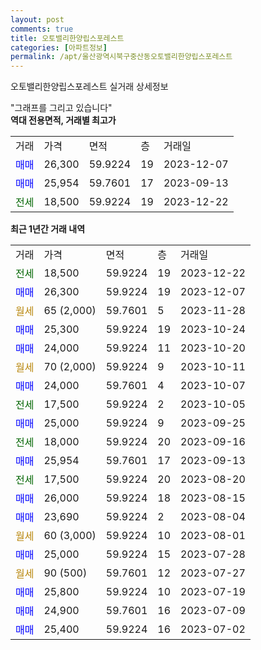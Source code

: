 ```yaml
---
layout: post
comments: true
title: 오토밸리한양립스포레스트
categories: [아파트정보]
permalink: /apt/울산광역시북구중산동오토밸리한양립스포레스트
---
```


오토밸리한양립스포레스트 실거래 상세정보

<script type="text/javascript">
  google.charts.load('current', {'packages':['line', 'corechart']});
  google.charts.setOnLoadCallback(drawChart);

  function drawChart() {
    var data = new google.visualization.DataTable();
    data.addColumn('date', '거래일');
    data.addColumn('number', "매매");
    data.addColumn('number', "전세");
    data.addColumn('number', "전매");

    data.addRows([[new Date(Date.parse("2023-12-22")), null, 18500, null], [new Date(Date.parse("2023-12-07")), 26300, null, null], [new Date(Date.parse("2023-11-28")), null, null, null], [new Date(Date.parse("2023-10-24")), 25300, null, null], [new Date(Date.parse("2023-10-20")), 24000, null, null], [new Date(Date.parse("2023-10-11")), null, null, null], [new Date(Date.parse("2023-10-07")), 24000, null, null], [new Date(Date.parse("2023-10-05")), null, 17500, null], [new Date(Date.parse("2023-09-25")), 25000, null, null], [new Date(Date.parse("2023-09-16")), null, 18000, null], [new Date(Date.parse("2023-09-13")), 25954, null, null], [new Date(Date.parse("2023-08-20")), null, 17500, null], [new Date(Date.parse("2023-08-15")), 26000, null, null], [new Date(Date.parse("2023-08-04")), 23690, null, null], [new Date(Date.parse("2023-08-01")), null, null, null], [new Date(Date.parse("2023-07-28")), 25000, null, null], [new Date(Date.parse("2023-07-27")), null, null, null], [new Date(Date.parse("2023-07-19")), 25800, null, null], [new Date(Date.parse("2023-07-09")), 24900, null, null], [new Date(Date.parse("2023-07-02")), 25400, null, null]]);

    var options = {
      hAxis: {
        format: 'yyyy/MM/dd'
      },    
      lineWidth: 0,
      pointsVisible: true,    
      title: '최근 1년간 유형별 실거래가 분포',
      legend: { position: 'bottom' }
    };

    var formatter = new google.visualization.NumberFormat({pattern:'###,###'} );
    formatter.format(data, 1);
    formatter.format(data, 2);
    
    setTimeout(function() {
        var chart = new google.visualization.LineChart(document.getElementById('columnchart_material'));
        chart.draw(data, (options));
        document.getElementById('loading').style.display = 'none';
    }, 200);
  }
</script>


<div id="loading" style="z-index:20; display: block; margin-left: 0px">"그래프를 그리고 있습니다"</div>
<div id="columnchart_material" style="width: 95%; margin-left: 0px; display: block"></div>
<!-- contents start -->
<b>역대 전용면적, 거래별 최고가</b>
<table class="sortable">
    <tr>
      <td>거래</td>
      <td>가격</td>
      <td>면적</td>
      <td>층</td>
      <td>거래일</td>
    </tr>
        <tr>
          <td><a style="color: blue">매매</a></td>
          <td>26,300</td>
          <td>59.9224</td>
          <td>19</td>
          <td>2023-12-07</td>
        </tr>            <tr>
          <td><a style="color: blue">매매</a></td>
          <td>25,954</td>
          <td>59.7601</td>
          <td>17</td>
          <td>2023-09-13</td>
        </tr>        
        <tr>
              <td><a style="color: darkgreen">전세</a></td>
              <td>18,500</td>
              <td>59.9224</td>
              <td>19</td>
              <td>2023-12-22</td>
            </tr>        
    
</table>

<b>최근 1년간 거래 내역</b>

<table class="sortable">
    <tr>
      <td>거래</td>
      <td>가격</td>
      <td>면적</td>
      <td>층</td>
      <td>거래일</td>
    </tr>
    <tr>
      <td><a style="color: darkgreen">전세</a></td>
      <td>18,500</td>
      <td>59.9224</td>
      <td>19</td>
      <td>2023-12-22</td>
    </tr>          <tr>
      <td><a style="color: blue">매매</a></td>
      <td>26,300</td>
      <td>59.9224</td>
      <td>19</td>
      <td>2023-12-07</td>
    </tr>          <tr>
      <td><a style="color: darkgoldenrod">월세</a></td>
      <td>65 (2,000)</td>
      <td>59.7601</td>
      <td>5</td>
      <td>2023-11-28</td>
    </tr>          <tr>
      <td><a style="color: blue">매매</a></td>
      <td>25,300</td>
      <td>59.9224</td>
      <td>19</td>
      <td>2023-10-24</td>
    </tr>          <tr>
      <td><a style="color: blue">매매</a></td>
      <td>24,000</td>
      <td>59.9224</td>
      <td>11</td>
      <td>2023-10-20</td>
    </tr>          <tr>
      <td><a style="color: darkgoldenrod">월세</a></td>
      <td>70 (2,000)</td>
      <td>59.9224</td>
      <td>9</td>
      <td>2023-10-11</td>
    </tr>          <tr>
      <td><a style="color: blue">매매</a></td>
      <td>24,000</td>
      <td>59.7601</td>
      <td>4</td>
      <td>2023-10-07</td>
    </tr>          <tr>
      <td><a style="color: darkgreen">전세</a></td>
      <td>17,500</td>
      <td>59.9224</td>
      <td>2</td>
      <td>2023-10-05</td>
    </tr>          <tr>
      <td><a style="color: blue">매매</a></td>
      <td>25,000</td>
      <td>59.9224</td>
      <td>9</td>
      <td>2023-09-25</td>
    </tr>          <tr>
      <td><a style="color: darkgreen">전세</a></td>
      <td>18,000</td>
      <td>59.9224</td>
      <td>20</td>
      <td>2023-09-16</td>
    </tr>          <tr>
      <td><a style="color: blue">매매</a></td>
      <td>25,954</td>
      <td>59.7601</td>
      <td>17</td>
      <td>2023-09-13</td>
    </tr>          <tr>
      <td><a style="color: darkgreen">전세</a></td>
      <td>17,500</td>
      <td>59.9224</td>
      <td>20</td>
      <td>2023-08-20</td>
    </tr>          <tr>
      <td><a style="color: blue">매매</a></td>
      <td>26,000</td>
      <td>59.9224</td>
      <td>18</td>
      <td>2023-08-15</td>
    </tr>          <tr>
      <td><a style="color: blue">매매</a></td>
      <td>23,690</td>
      <td>59.9224</td>
      <td>2</td>
      <td>2023-08-04</td>
    </tr>          <tr>
      <td><a style="color: darkgoldenrod">월세</a></td>
      <td>60 (3,000)</td>
      <td>59.9224</td>
      <td>10</td>
      <td>2023-08-01</td>
    </tr>          <tr>
      <td><a style="color: blue">매매</a></td>
      <td>25,000</td>
      <td>59.9224</td>
      <td>15</td>
      <td>2023-07-28</td>
    </tr>          <tr>
      <td><a style="color: darkgoldenrod">월세</a></td>
      <td>90 (500)</td>
      <td>59.7601</td>
      <td>12</td>
      <td>2023-07-27</td>
    </tr>          <tr>
      <td><a style="color: blue">매매</a></td>
      <td>25,800</td>
      <td>59.9224</td>
      <td>10</td>
      <td>2023-07-19</td>
    </tr>          <tr>
      <td><a style="color: blue">매매</a></td>
      <td>24,900</td>
      <td>59.7601</td>
      <td>16</td>
      <td>2023-07-09</td>
    </tr>          <tr>
      <td><a style="color: blue">매매</a></td>
      <td>25,400</td>
      <td>59.9224</td>
      <td>16</td>
      <td>2023-07-02</td>
    </tr>      </table>
<!-- contents end -->    

